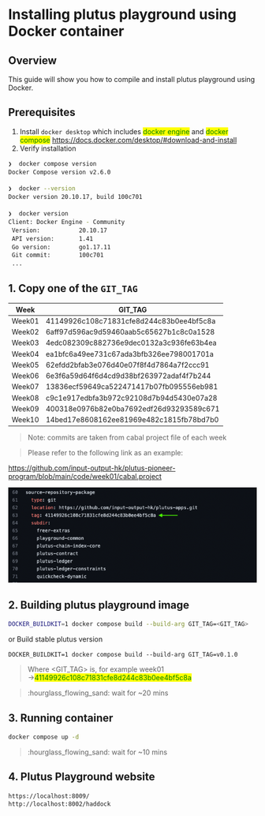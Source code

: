 # Installing plutus playground using Docker container

## Overview

This guide will show you how to compile and install plutus playground using Docker.

## Prerequisites

1. Install `docker desktop` which includes <mark style="color:green;">docker engine</mark> and <mark style="color:green;">docker compose</mark> https://docs.docker.com/desktop/#download-and-install
2. Verify installation

```bash
❯  docker compose version
Docker Compose version v2.6.0

❯  docker --version
Docker version 20.10.17, build 100c701

❯  docker version
Client: Docker Engine - Community
 Version:           20.10.17
 API version:       1.41
 Go version:        go1.17.11
 Git commit:        100c701
 ...
```

## 1. Copy one of the `GIT_TAG`

| **Week** | **GIT\_TAG**                             |
| -------- | ---------------------------------------- |
| Week01   | 41149926c108c71831cfe8d244c83b0ee4bf5c8a |
| Week02   | 6aff97d596ac9d59460aab5c65627b1c8c0a1528 |
| Week03   | 4edc082309c882736e9dec0132a3c936fe63b4ea |
| Week04   | ea1bfc6a49ee731c67ada3bfb326ee798001701a |
| Week05   | 62efdd2bfab3e076d40e07f8f4d7864a7f2ccc91 |
| Week06   | 6e3f6a59d64f6d4cd9d38bf263972adaf4f7b244 |
| Week07   | 13836ecf59649ca522471417b07fb095556eb981 |
| Week08   | c9c1e917edbfa3b972c92108d7b94d5430e07a28 |
| Week09   | 400318e0976b82e0ba7692edf26d93293589c671 |
| Week10   | 14bed17e8608162ee81969e482c1815fb78bd7b0 |

> Note: commits are taken from cabal project file of each week

> Please refer to the following link as an example:

https://github.com/input-output-hk/plutus-pioneer-program/blob/main/code/week01/cabal.project

![Alt text](cabal-project-example.png)

## 2. Building plutus playground image

```bash
DOCKER_BUILDKIT=1 docker compose build --build-arg GIT_TAG=<GIT_TAG> 
```
or
Build stable plutus version
```
DOCKER_BUILDKIT=1 docker compose build --build-arg GIT_TAG=v0.1.0
```

> Where \<GIT\_TAG> is, for example week01 →<mark style="color:green;">41149926c108c71831cfe8d244c83b0ee4bf5c8a</mark>

> :hourglass\_flowing\_sand: wait for \~20 mins

## 3. Running container

```bash
docker compose up -d
```

> :hourglass\_flowing\_sand: wait for \~10 mins

## 4. Plutus Playground website

```
https://localhost:8009/
http://localhost:8002/haddock
```
